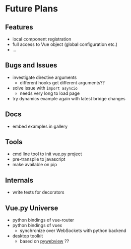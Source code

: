 # Future Plans

## Features
* local component registration
* full access to Vue object (global configuration etc.)
* ...

## Bugs and Issues
* investigate directive arguments
  * different hooks get different arguments??
* solve issue with `import asyncio`
  * needs very long to load page
* try dynamics example again with latest bridge changes

## Docs
* embed examples in gallery

## Tools
* cmd line tool to init vue.py project
* pre-transpile to javascript
* make available on pip

## Internals
* write tests for decorators

## Vue.py Universe
* python bindings of vue-router
* python bindings of vuex
  * synchronize over WebSockets with python backend
* desktop toolkit
  * based on [pywebview](https://github.com/r0x0r/pywebview) ??
